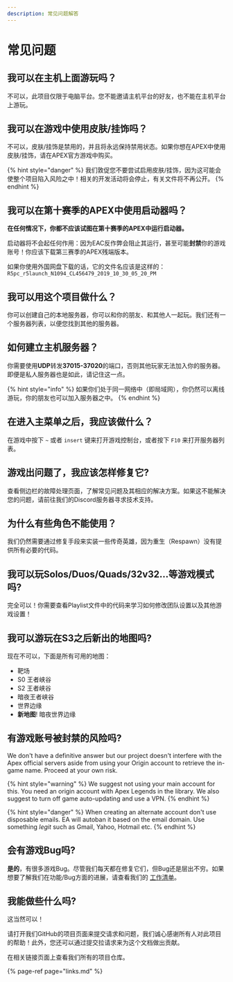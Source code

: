 ```yaml
---
description: 常见问题解答
---
```


# 常见问题

## 我可以在主机上面游玩吗？

不可以，此项目仅限于电脑平台。您不能邀请主机平台的好友，也不能在主机平台上游玩。

## 我可以在游戏中使用皮肤/挂饰吗？

不可以，皮肤/挂饰是禁用的，并且将永远保持禁用状态。如果你想在APEX中使用皮肤/挂饰，请在APEX官方游戏中购买。

{% hint style="danger" %}
我们敦促您不要尝试启用皮肤/挂饰，因为这可能会使整个项目陷入风险之中！相关的开发活动将会停止，有关文件将不再公开。
{% endhint %}

## 我可以在第十赛季的APEX中使用启动器吗？

**在任何情况下，你都不应该试图在第十赛季的APEX中运行启动器。**

启动器将不会起任何作用：因为EAC反作弊会阻止其运行，甚至可能**封禁**你的游戏账号！你应该下载第三赛季的APEX残端版本。

如果你使用外国网盘下载的话，它的文件名应该是这样的：`R5pc_r5launch_N1094_CL456479_2019_10_30_05_20_PM`

## 我可以用这个项目做什么？

你可以创建自己的本地服务器，你可以和你的朋友、和其他人一起玩。我们还有一个服务器列表，以便您找到其他的服务器。

## 如何建立主机服务器？

你需要使用**UDP**转发**37015-37020**的端口，否则其他玩家无法加入你的服务器。即便是私人服务器也是如此，请记住这一点。

{% hint style="info" %}
如果你们处于同一网络中（即局域网），你仍然可以离线游玩，你的朋友也可以加入服务器之中。
{% endhint %}

## 在进入主菜单之后，我应该做什么？

在游戏中按下 `~` 或者 `insert` 键来打开游戏控制台，或者按下 `F10` 来打开服务器列表。

## 游戏出问题了，我应该怎样修复它?

查看侧边栏的故障处理页面，了解常见问题及其相应的解决方案。如果这不能解决您的问题，请前往我们的Discord服务器寻求技术支持。

## 为什么有些角色不能使用？

我们仍然需要通过修复手段来实装一些传奇英雄，因为重生（Respawn）没有提供所有必要的代码。

## 我可以玩Solos/Duos/Quads/32v32...等游戏模式吗?

完全可以！你需要查看Playlist文件中的代码来学习如何修改团队设置以及其他游戏设置！

## 我可以游玩在S3之后新出的地图吗?

现在不可以，下面是所有可用的地图：

* 靶场
* S0 王者峡谷
* S2 王者峡谷
* 暗夜王者峡谷
* 世界边缘
* **新地图**! 暗夜世界边缘

## 有游戏账号被封禁的风险吗?

We don't have a definitive answer but our project doesn't interfere with the Apex official servers aside from using your Origin account to retrieve the in-game name. Proceed at your own risk.

{% hint style="warning" %}
We suggest not using your main account for this. You need an origin account with Apex Legends in the library. We also suggest to turn off game auto-updating and use a VPN.
{% endhint %}

{% hint style="danger" %}
When creating an alternate account don't use disposable emails. EA will autoban it based on the email domain. Use something _legit_ such as Gmail, Yahoo, Hotmail etc.
{% endhint %}

## 会有游戏Bug吗?

**是的**，有很多游戏Bug。尽管我们每天都在修复它们，但Bug还是层出不穷。如果想要了解我们在功能/Bug方面的进展，请查看我们的 [工作清单](https://trello.com/b/ymr4R3j9/r5reloaded)。

## 我能做些什么吗?

这当然可以！

请打开我们GitHub的项目页面来提交请求和问题，我们诚心感谢所有人对此项目的帮助！此外，您还可以通过提交拉请求来为这个文档做出贡献。

在相关链接页面上查看我们所有的项目仓库。

{% page-ref page="links.md" %}



